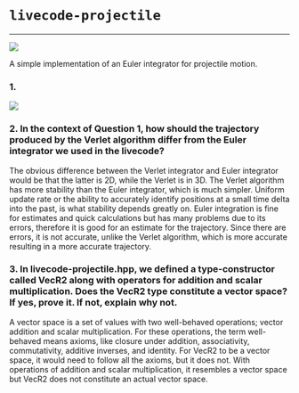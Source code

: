 # `livecode-projectile`
---
![](https://travis-ci.org/timtro/livecode-projectile.svg?branch=master)

A simple implementation of an Euler integrator for projectile motion. 

### 1. 

![](/home/mahum/Pictures/verlet.png)

### 2. In the context of Question 1, how should the trajectory produced by the Verlet algorithm differ from the Euler integrator we used in the livecode?

The obvious difference between the Verlet integrator and Euler integrator would be that the latter is 2D, while the Verlet is in 3D. The Verlet algorithm has more stability than the Euler integrator, which is much simpler. Uniform update rate or the ability to accurately identify positions at a small time delta into the past, is what stability depends greatly on. Euler integration is fine for estimates and quick calculations but has many problems due to its errors, therefore it is good for an estimate for the trajectory. Since there are errors, it is not accurate, unlike the Verlet algorithm, which is more accurate resulting in a more accurate trajectory.  



### 3. In livecode-projectile.hpp, we defined a type-constructor called VecR2 along with operators for addition and scalar multiplication. Does the VecR2 type constitute a vector space? If yes, prove it. If not, explain why not.

A vector space is a set of values with two well-behaved operations; vector addition and scalar multiplication. For these operations, the term well-behaved means axioms, like closure under addition, associativity, commutativity, additive inverses, and identity. For VecR2 to be a vector space, it would need to follow all the axioms, but it does not. With operations of addition and scalar multiplication, it resembles a vector space but VecR2 does not constitute an actual vector space.

